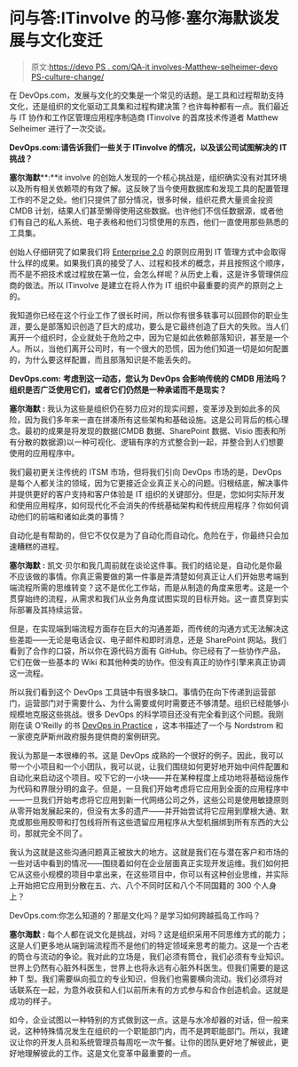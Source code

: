 # 问与答:ITinvolve 的马修·塞尔海默谈发展与文化变迁

> 原文:[https://devo PS . com/QA-it involves-Matthew-selheimer-devo PS-culture-change/](https://devops.com/qa-itinvolves-matthew-selheimer-devops-culture-change/)

在 DevOps.com，发展与文化的交集是一个常见的话题。是工具和过程帮助支持文化，还是组织的文化驱动工具集和过程构建决策？也许每种都有一点。我们最近与 IT 协作和工作区管理应用程序制造商 ITinvolve 的首席技术传道者 Matthew Selheimer 进行了一次交谈。

**DevOps.com:请告诉我们一些关于 ITinvolve 的情况，以及该公司试图解决的 IT 挑战？**

**塞尔海默****:**it involve 的创始人发现的一个核心挑战是，组织确实没有对其环境以及所有相关依赖项的有效了解。这反映了当今使用数据库和发现工具的配置管理工作的不足之处。他们只提供了部分情况，很多时候，组织花费大量资金投资 CMDB 计划，结果人们甚至懒得使用这些数据。也许他们不信任数据源，或者他们有自己的私人系统、电子表格和他们习惯使用的东西，他们一直使用那些熟悉的工具集。

创始人仔细研究了如果我们将 [Enterprise 2.0](https://en.wikipedia.org/wiki/Enterprise_2.0) 的原则应用到 IT 管理方式中会取得什么样的成果。如果我们真的接受了人、过程和技术的概念，并且按照这个顺序，而不是不把技术或过程放在第一位，会怎么样呢？从历史上看，这是许多管理供应商的做法。所以 ITinvolve 是建立在将人作为 IT 组织中最重要的资产的原则之上的。

我知道你已经在这个行业工作了很长时间，所以你有很多轶事可以回顾你的职业生涯，要么是部落知识创造了巨大的成功，要么是它最终创造了巨大的失败。当人们离开一个组织时，企业就处于危险之中，因为它是如此依赖部落知识，甚至是一个人。所以，当他们离开公司时，有一个很大的恐慌，因为他们知道一切是如何配置的，为什么要这样配置，而且部落知识是不能丢失的。

**DevOps.com:** **考虑到这一动态，您认为 DevOps 会影响传统的 CMDB 用法吗？组织是否广泛使用它们，或者它们仍然是一种承诺而不是现实？**

**塞尔海默** **:** 我认为这些是组织仍在努力应对的现实问题，变革涉及到如此多的风险，因为我们多年来一直在拼凑所有这些架构和基础设施。这是公司背后的核心理念。最初的成果是将发现的数据(CMDB 数据、SharePoint 数据、Visio 图表和所有分散的数据源)以一种可视化、逻辑有序的方式整合到一起，并整合到人们想要使用的应用程序中。

我们最初更关注传统的 ITSM 市场，但将我们引向 DevOps 市场的是，DevOps 是每个人都关注的领域，因为它更接近企业真正关心的问题。归根结底，解决事件并提供更好的客户支持和客户体验是 IT 组织的关键部分。但是，您如何实际开发和使用应用程序，如何现代化不会消失的传统基础架构和传统应用程序？你如何调动他们的前端和诸如此类的事情？

自动化是有帮助的，但它不仅仅是为了自动化而自动化。危险在于，你最终只会加速糟糕的进程。

**塞尔海默** **:** 凯文·贝尔和我几周前就在谈论这件事。我们的结论是，自动化是你最不应该做的事情。你真正需要做的第一件事是弄清楚如何真正让人们开始思考端到端流程所需的思维转变？这不是优化工作站，而是从制造的角度来思考。这是一个贯穿始终的流程，从需求和我们从业务角度试图实现的目标开始。这一直贯穿到实际部署及其持续运营。

但是，在实现端到端流程方面存在巨大的沟通差距，而传统的沟通方式无法解决这些差距——无论是电话会议、电子邮件和即时消息，还是 SharePoint 网站。我们看到了合作的口袋，所以你在源代码方面有 GitHub。你已经有了一些协作产品，它们在做一些基本的 Wiki 和其他种类的协作。但没有真正的协作引擎来真正协调这一流程。

所以我们看到这个 DevOps 工具链中有很多缺口。事情仍在向下传递到运营部门，运营部门对于需要什么、为什么需要或何时需要还不够清楚。组织已经能够小规模地克服这些挑战。很多 DevOps 的科学项目还没有完全看到这个问题。我刚刚在读 O'Reilly 的书 [DevOps in Practice](https://www.oreilly.com/webops-perf/free/devops-in-practice.csp) ，这本书描述了一个与 Nordstrom 和一家德克萨斯州政府服务提供商的案例研究。

我认为那是一本很棒的书。这是 DevOps 成熟的一个很好的例子。因此，我可以带一个小项目和一个小团队，我可以说，让我们围绕如何更好地开始中间件配置和自动化来启动这个项目。咬下它的一小块——并在某种程度上成功地将基础设施作为代码和界限分明的盒子。但是，一旦我们开始考虑将它应用到全面的应用程序中——一旦我们开始考虑将它应用到新一代网络公司之外，这些公司是使用敏捷原则从零开始发展起来的，但没有太多的遗产——并开始尝试将它应用到摩根大通、默克或那些用胶带和打包线将所有这些遗留应用程序从大型机捆绑到所有东西的大公司，那就完全不同了。

我认为这就是这些沟通问题真正被放大的地方。这就是我们在与潜在客户和市场的一些对话中看到的情况——围绕着如何在企业层面真正实现开发运维。我们如何把它从这些小规模的项目中拿出来，在这些项目中，你可以有这种创业思维，并实际上开始把它应用到分散在五、六、八个不同时区和八个不同国籍的 300 个人身上？

DevOps.com:你怎么知道的？那是文化吗？是学习如何跨越孤岛工作吗？

**塞尔海默** **:** 每个人都在说文化是挑战，对吗？这是组织采用不同思维方式的能力；这是人们更多地从端到端流程而不是他们的特定领域来思考的能力。这是一个古老的筒仓与流动的争论。我对此的立场是，我们必须有筒仓，我们必须有专业知识。世界上仍然有心脏外科医生，世界上也将永远有心脏外科医生。但我们需要的是这种 T 型。我们需要纵向孤立的专业知识，但我们也需要横向流动。我们必须将对话联系在一起，为意外收获和人们以前所未有的方式参与和合作创造机会。这就是成功的样子。

如今，企业试图以一种特别的方式做到这一点。这是与水冷却器的对话，但一般来说，这种特殊情况发生在组织的一个职能部门内，而不是跨职能部门。所以，我建议让你的开发人员和系统管理员每周吃一次午餐。让你的团队更好地了解彼此，更好地理解彼此的工作。这是文化变革中最重要的一点。